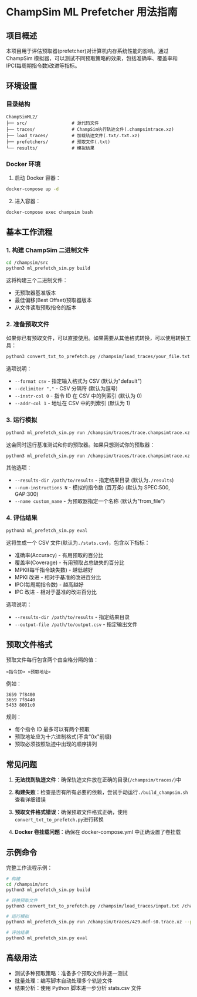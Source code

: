 # ChampSim ML Prefetcher 用法指南

## 项目概述

本项目用于评估预取器(prefetcher)对计算机内存系统性能的影响。通过 ChampSim 模拟器，可以测试不同预取策略的效果，包括准确率、覆盖率和 IPC(每周期指令数)改进等指标。

## 环境设置

### 目录结构

```
ChampSimML2/
├── src/                 # 源代码文件
├── traces/              # ChampSim执行轨迹文件(.champsimtrace.xz)
├── load_traces/         # 加载轨迹文件(.txt/.txt.xz)
├── prefetchers/         # 预取文件(.txt)
└── results/             # 模拟结果
```

### Docker 环境

1. 启动 Docker 容器：

```bash
docker-compose up -d
```

2. 进入容器：

```bash
docker-compose exec champsim bash
```

## 基本工作流程

### 1. 构建 ChampSim 二进制文件

```bash
cd /champsim/src
python3 ml_prefetch_sim.py build
```

这将构建三个二进制文件：

- 无预取器基准版本
- 最佳偏移(Best Offset)预取器版本
- 从文件读取预取指令的版本

### 2. 准备预取文件

如果你已有预取文件，可以直接使用。如果需要从其他格式转换，可以使用转换工具：

```bash
python3 convert_txt_to_prefetch.py /champsim/load_traces/your_file.txt /champsim/prefetchers/output.txt [选项]
```

选项说明：

- `--format csv` - 指定输入格式为 CSV (默认为"default")
- `--delimiter ","` - CSV 分隔符 (默认为逗号)
- `--instr-col 0` - 指令 ID 在 CSV 中的列索引 (默认为 0)
- `--addr-col 1` - 地址在 CSV 中的列索引 (默认为 1)

### 3. 运行模拟

```bash
python3 ml_prefetch_sim.py run /champsim/traces/trace.champsimtrace.xz --prefetch /champsim/prefetchers/output.txt
```

这会同时运行基准测试和你的预取器。如果只想测试你的预取器：

```bash
python3 ml_prefetch_sim.py run /champsim/traces/trace.champsimtrace.xz --prefetch /champsim/prefetchers/output.txt --no-base
```

其他选项：

- `--results-dir /path/to/results` - 指定结果目录 (默认为`./results`)
- `--num-instructions N` - 模拟的指令数 (百万条) (默认为 SPEC:500, GAP:300)
- `--name custom_name` - 为预取器指定一个名称 (默认为"from_file")

### 4. 评估结果

```bash
python3 ml_prefetch_sim.py eval
```

这将生成一个 CSV 文件(默认为`./stats.csv`)，包含以下指标：

- 准确率(Accuracy) - 有用预取的百分比
- 覆盖率(Coverage) - 有用预取占总缺失的百分比
- MPKI(每千指令缺失数) - 越低越好
- MPKI 改进 - 相对于基准的改进百分比
- IPC(每周期指令数) - 越高越好
- IPC 改进 - 相对于基准的改进百分比

选项说明：

- `--results-dir /path/to/results` - 指定结果目录
- `--output-file /path/to/output.csv` - 指定输出文件

## 预取文件格式

预取文件每行包含两个由空格分隔的值：

```
<指令ID> <预取地址>
```

例如：

```
3659 7f8400
3659 7f8440
5433 8001c0
```

规则：

- 每个指令 ID 最多可以有两个预取
- 预取地址应为十六进制格式(不含"0x"前缀)
- 预取必须按照轨迹中出现的顺序排列

## 常见问题

1. **无法找到轨迹文件**：确保轨迹文件放在正确的目录(`/champsim/traces/`)中

2. **构建失败**：检查是否有所有必要的依赖，尝试手动运行`./build_champsim.sh`查看详细错误

3. **预取文件格式错误**：确保预取文件格式正确，使用`convert_txt_to_prefetch.py`进行转换

4. **Docker 卷挂载问题**：确保在 docker-compose.yml 中正确设置了卷挂载

## 示例命令

完整工作流程示例：

```bash
# 构建
cd /champsim/src
python3 ml_prefetch_sim.py build

# 转换预取文件
python3 convert_txt_to_prefetch.py /champsim/load_traces/input.txt /champsim/prefetchers/prefetch.txt

# 运行模拟
python3 ml_prefetch_sim.py run /champsim/traces/429.mcf-s0.trace.xz --prefetch /champsim/prefetchers/prefetch.txt

# 评估结果
python3 ml_prefetch_sim.py eval
```

## 高级用法

- 测试多种预取策略：准备多个预取文件并逐一测试
- 批量处理：编写脚本自动处理多个轨迹文件
- 结果分析：使用 Python 脚本进一步分析 stats.csv 文件
